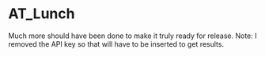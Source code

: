 # AT_Lunch

Much more should have been done to make it truly ready for release.
Note: I removed the API key so that will have to be inserted to get results.
